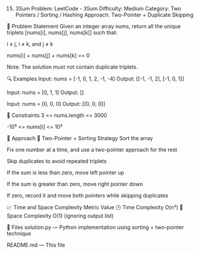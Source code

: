 0015. 3Sum
Problem: LeetCode - 3Sum
Difficulty: Medium
Category: Two Pointers / Sorting / Hashing
Approach: Two-Pointer + Duplicate Skipping

📘 Problem Statement
Given an integer array nums, return all the unique triplets [nums[i], nums[j], nums[k]] such that:

i ≠ j, i ≠ k, and j ≠ k

nums[i] + nums[j] + nums[k] == 0

Note: The solution must not contain duplicate triplets.

🔍 Examples
Input:
nums = [-1, 0, 1, 2, -1, -4]
Output:
[[-1, -1, 2], [-1, 0, 1]]

Input:
nums = [0, 1, 1]
Output:
[]

Input:
nums = [0, 0, 0]
Output:
[[0, 0, 0]]

📌 Constraints
3 <= nums.length <= 3000

-10⁵ <= nums[i] <= 10⁵

🧠 Approach
🔧 Two-Pointer + Sorting Strategy
Sort the array

Fix one number at a time, and use a two-pointer approach for the rest

Skip duplicates to avoid repeated triplets

If the sum is less than zero, move left pointer up

If the sum is greater than zero, move right pointer down

If zero, record it and move both pointers while skipping duplicates

📈 Time and Space Complexity
Metric	Value
🕒 Time Complexity	O(n²)
🧠 Space Complexity	O(1) (ignoring output list)

📁 Files
solution.py — Python implementation using sorting + two-pointer technique

README.md — This file

